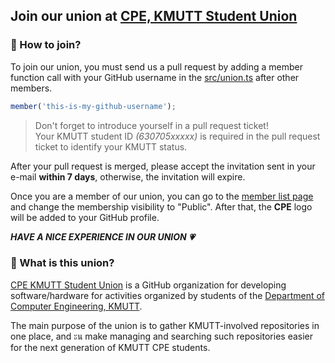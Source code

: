 ## Join our union at [CPE, KMUTT Student Union](https://github.com/cpe-kmutt-student)

### 🤔 How to join?

To join our union, you must send us a pull request by adding a member function call with your GitHub username in the [src/union.ts](https://github.com/cpe-kmutt-student/invitation/blob/main/src/union.ts) after other members.

```ts
member('this-is-my-github-username');
```
> Don't forget to introduce yourself in a pull request ticket!  
> Your KMUTT student ID *(630705xxxxx)* is required in the pull request ticket to identify your KMUTT status.

After your pull request is merged, please accept the invitation sent in your e-mail **within 7 days**,
otherwise, the invitation will expire.

Once you are a member of our union, you can go to the [member list page](https://github.com/orgs/cpe-kmutt-student/people) and change the membership visibility to "Public". After that, the **CPE** logo will be added to your GitHub profile.

***HAVE A NICE EXPERIENCE IN OUR UNION 💗***

### 🤔 What is this union?

[CPE KMUTT Student Union](https://github.com/cpe-kmutt-student) is a GitHub organization for developing software/hardware for activities organized by students of the [Department of Computer Engineering, KMUTT](https://cpe.kmutt.ac.th/).

The main purpose of the union is to gather KMUTT-involved repositories in one place, and ะน make managing and searching such repositories easier for the next generation of KMUTT CPE students.
